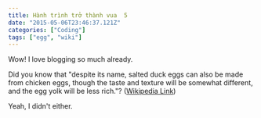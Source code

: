 ```yaml
---
title: Hành trình trở thành vua  5
date: "2015-05-06T23:46:37.121Z"
categories: ["Coding"]
tags: ["egg", "wiki"]
---
```


Wow! I love blogging so much already.

Did you know that "despite its name, salted duck eggs can also be made from
chicken eggs, though the taste and texture will be somewhat different, and the
egg yolk will be less rich."?
([Wikipedia Link](http://en.wikipedia.org/wiki/Salted_duck_egg))

Yeah, I didn't either.
